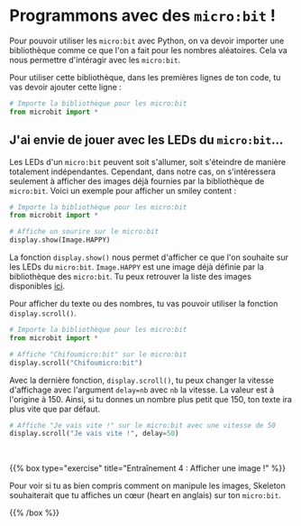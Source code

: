# Programmons avec des `micro:bit` !

Pour pouvoir utiliser les `micro:bit` avec Python, on va devoir importer une
bibliothèque comme ce que l'on a fait pour les nombres aléatoires. Cela va nous
permettre d'intéragir avec les `micro:bit`.

Pour utiliser cette bibliothèque, dans les premières lignes de ton code, tu vas
devoir ajouter cette ligne :

```python
# Importe la bibliothèque pour les micro:bit
from microbit import *
```

## J'ai envie de jouer avec les LEDs du `micro:bit`...

Les LEDs d'un `micro:bit` peuvent soit s'allumer, soit s'éteindre de manière
totalement indépendantes. Cependant, dans notre cas, on s'intéressera seulement
à afficher des images déjà fournies par la bibliothèque de `micro:bit`. Voici un
 exemple pour afficher un smiley content :

```python
# Importe la bibliothèque pour les micro:bit
from microbit import *

# Affiche un sourire sur le micro:bit
display.show(Image.HAPPY)
```

La fonction `display.show()` nous permet d'afficher ce que l'on souhaite sur les
LEDs du `micro:bit`. `Image.HAPPY` est une image déjà définie par la
bibliothèque des `micro:bit`. Tu peux retrouver la liste des images disponibles
[ici](https://microbit-micropython.readthedocs.io/fr/latest/tutorials/images.html).

Pour afficher du texte ou des nombres, tu vas pouvoir utiliser la fonction
`display.scroll()`.

```python
# Importe la bibliothèque pour les micro:bit
from microbit import *

# Affiche "Chifoumicro:bit" sur le micro:bit
display.scroll("Chifoumicro:bit")
```

Avec la dernière fonction, `display.scroll()`, tu peux changer la vitesse
d'affichage avec l'argument `delay=nb` avec `nb` la vitesse. La valeur est
à l'origine à 150. Ainsi, si tu donnes un nombre plus petit que 150, ton
texte ira plus vite que par défaut.

```python
# Affiche "Je vais vite !" sur le micro:bit avec une vitesse de 50
display.scroll("Je vais vite !", delay=50)
```

<br/>

{{% box type="exercise" title="Entraînement 4 : Afficher une image !" %}}

Pour voir si tu as bien compris comment on manipule les images, Skeleton
souhaiterait que tu affiches un cœur (heart en anglais) sur ton `micro:bit`.

{{% /box %}}